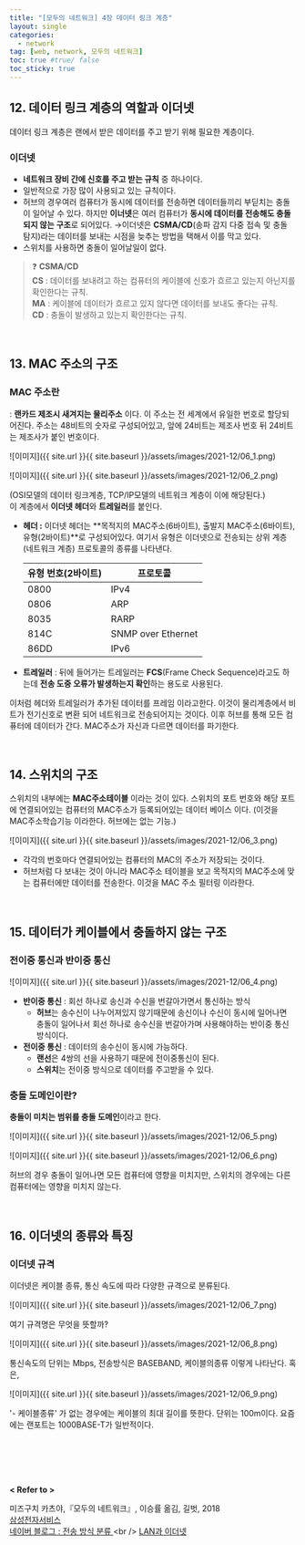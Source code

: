 ```yaml
---
title: "[모두의 네트워크] 4장 데이터 링크 계층"
layout: single
categories: 
  - network
tag: [web, network, 모두의 네트워크]
toc: true #true/ false
toc_sticky: true
---
```



## 12. 데이터 링크 계층의 역할과 이더넷

데이터 링크 계층은 랜에서 받은 데이터를 주고 받기 위해 필요한 계층이다. 

### 이더넷

- **네트워크 장비 간에 신호를 주고 받는 규칙** 중 하나이다.
- 일반적으로 가장 많이 사용되고 있는 규칙이다.
- 허브의 경우여러 컴퓨터가 동시에 데이터를 전송하면 데이터들끼리 부딛치는 충돌 이 일어날 수 있다.
하지만 **이너넷**은 여러 컴퓨터가 **동시에 데이터를 전송해도 충돌되지 않는 구조**로 되어있다.
→이더넷은 **CSMA/CD**(송파 감지 다중 접속 및 충돌 탐지)라는 데이터를 보내는 시점을 늦추는 방법을 택해서 이를 막고 있다.
- 스위치를 사용하면 충돌이 일어날일이 없다.

> ❓ **CSMA/CD** <br />
**CS** : 데이터를 보내려고 하는 컴퓨터의 케이블에 신호가 흐르고 있는지 아닌지를 확인한다는 규칙.<br />
**MA** : 케이블에 데이터가 흐르고 있지 않다면 데이터를 보내도 좋다는 규칙.<br />
**CD** : 충돌이 발생하고 있는지 확인한다는 규칙.

<br />

## 13. MAC 주소의 구조

### MAC 주소란

: **랜카드 제조시 새겨지는 물리주소** 이다. 이 주소는 전 세계에서 유일한 번호로 할당되어진다.
주소는 48비트의 숫자로 구성되어있고, 앞에 24비트는 제조사 번호 뒤 24비트는 제조사가 붙인 번호이다.

![이미지]({{ site.url }}{{ site.baseurl }}/assets/images/2021-12/06_1.png)


![이미지]({{ site.url }}{{ site.baseurl }}/assets/images/2021-12/06_2.png)

(OSI모델의 데이터 링크계층, TCP/IP모델의 네트워크 계층이 이에 해당된다.) <br />
이 계층에서 **이더넷 헤더**와 **트레일러**를 붙인다.

- **헤더 :** 이더넷 헤더는 **목적지의 MAC주소(6바이트), 출발지 MAC주소(6바이트), 유형(2바이트)**로 구성되어있다.
    여기서 유형은 이더넷으로 전송되는 상위 계층(네트워크 계층) 프로토콜의 종류를 나타낸다.
    
    | 유형 번호(2바이트) | 프로토콜 |
    | --- | --- |
    | 0800 | IPv4 |
    | 0806 | ARP |
    | 8035 | RARP |
    | 814C | SNMP over Ethernet |
    | 86DD | IPv6 |
- **트레일러** : 뒤에 들어가는 트레일러는 **FCS**(Frame Check Sequence)라고도 하는데 **전송 도중 오류가 발생하는지 확인**하는 용도로 사용된다.

이처럼 헤더와 트레일러가 추가된 데이터를 프레임 이라고한다. 이것이 물리계층에서 비트가 전기신호로 변환 되어 네트워크로 전송되어지는 것이다.
이후 허브를 통해 모든 컴퓨터에 데이터가 간다. 
MAC주소가 자신과 다르면 데이터를 파기한다. 

<br />

## 14. 스위치의 구조

스위치의 내부에는 **MAC주소테이블** 이라는 것이 있다. 스위치의 포트 번호와 해당 포트에 연결되어있는 컴퓨터의 MAC주소가 등록되어있는 데이터 베이스 이다. (이것을 MAC주소학습기능 이라한다. 허브에는 없는 기능.)

![이미지]({{ site.url }}{{ site.baseurl }}/assets/images/2021-12/06_3.png)

- 각각의 번호마다 연결되어있는 컴퓨터의 MAC의 주소가 저장되는 것이다.
- 허브처럼 다 보내는 것이 아니라 MAC주소 테이블을 보고 목적지의 MAC주소에 맞는 컴퓨터에만 데이터를 전송한다. 이것을 MAC 주소 필터링 이라한다.

<br />

## 15. 데이터가 케이블에서 충돌하지 않는 구조

### 전이중 통신과 반이중 통신

![이미지]({{ site.url }}{{ site.baseurl }}/assets/images/2021-12/06_4.png)

- **반이중 통신** : 회선 하나로 송신과 수신을 번갈아가면서 통신하는 방식
    - **허브**는 송수신이 나누어져있지 않기때문에 송신이나 수신이 동시에 일어나면 충돌이 일어나서 회선 하나로 송수신을 번갈아가며 사용해야하는 반이중 통신 방식이다.
- **전이중 통신** : 데이터의 송수신이 동시에 가능하다.
    - **랜선**은 4쌍의 선을 사용하기 때문에 전이중통신이 된다.
    - **스위치**는 전이중 방식으로 데이터를 주고받을 수 있다.

### 충돌 도메인이란?

**충돌이 미치는 범위를 충돌 도메인**이라고 한다.

![이미지]({{ site.url }}{{ site.baseurl }}/assets/images/2021-12/06_5.png)

![이미지]({{ site.url }}{{ site.baseurl }}/assets/images/2021-12/06_6.png)

허브의 경우 충돌이 일어나면 모든 컴퓨터에 영향을 미치지만, 스위치의 경우에는 다른 컴퓨터에는 영향을 미치지 않는다.

<br />

## 16. 이더넷의 종류와 특징

### 이더넷 규격

이더넷은 케이블 종류, 통신 속도에 따라 다양한 규격으로 분류된다.

![이미지]({{ site.url }}{{ site.baseurl }}/assets/images/2021-12/06_7.png)

여기 규격명은 무엇을 뜻할까?

![이미지]({{ site.url }}{{ site.baseurl }}/assets/images/2021-12/06_8.png)

통신속도의 단위는 Mbps, 전송방식은 BASEBAND, 케이블의종류 이렇게 나타난다. 혹은,

![이미지]({{ site.url }}{{ site.baseurl }}/assets/images/2021-12/06_9.png)

'- 케이블종류' 가 없는 경우에는 케이블의 최대 길이를 뜻한다. 단위는 100m이다.
요즘에는 랜포트는 1000BASE-T가 일반적이다.


<br /><br /><br /><br />

**< Refer to >**<br />

미즈구치 카츠야,『모두의 네트워크』, 이승률 옮김, 길벗, 2018 <br />
[삼성전자서비스](https://www.samsungsvc.co.kr/solution/35790) <br />
[ 네이버 블로그 : 전송 방식 분류 ]([https://m.blog.naver.com/cni1577/221527666494](https://m.blog.naver.com/cni1577/221527666494)) <br />
[ LAN과 이더넷 ]([https://handreamnet.tistory.com/496](https://handreamnet.tistory.com/496))